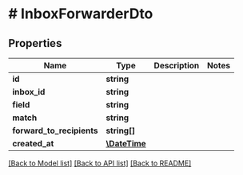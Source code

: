 # # InboxForwarderDto

## Properties

Name | Type | Description | Notes
------------ | ------------- | ------------- | -------------
**id** | **string** |  |
**inbox_id** | **string** |  |
**field** | **string** |  |
**match** | **string** |  |
**forward_to_recipients** | **string[]** |  |
**created_at** | [**\DateTime**](\DateTime) |  |

[[Back to Model list]](../../README#models) [[Back to API list]](../../README#endpoints) [[Back to README]](../../README)
